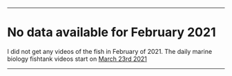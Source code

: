 
***

# No data available for February 2021

I did not get any videos of the fish in February of 2021. The daily marine biology fishtank videos start on [March 23rd 2021](../3_March/March23rd2021/)

***
